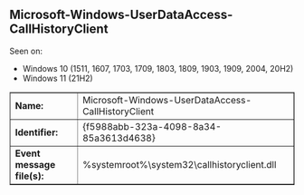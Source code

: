 ## Microsoft-Windows-UserDataAccess-CallHistoryClient

Seen on:
* Windows 10 (1511, 1607, 1703, 1709, 1803, 1809, 1903, 1909, 2004, 20H2)
* Windows 11 (21H2)

<table border="1" class="docutils">
  <tbody>
    <tr>
      <td><b>Name:</b></td>
      <td>Microsoft-Windows-UserDataAccess-CallHistoryClient</td>
    </tr>
    <tr>
      <td><b>Identifier:</b></td>
      <td>{f5988abb-323a-4098-8a34-85a3613d4638}</td>
    </tr>
    <tr>
      <td><b>Event message file(s):</b></td>
      <td>%systemroot%\system32\callhistoryclient.dll</td>
    </tr>
  </tbody>
</table>

&nbsp;

